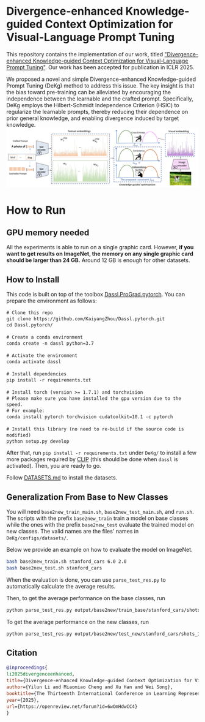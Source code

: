 # Divergence-enhanced Knowledge-guided Context Optimization for Visual-Language Prompt Tuning  
This repository contains the implementation of our work, titled ["Divergence-enhanced Knowledge-guided Context Optimization for Visual-Language Prompt Tuning"](https://openreview.net/forum?id=6wOmHdwCC4&referrer=%5BAuthor%20Console%5D(%2Fgroup%3Fid%3DICLR.cc%2F2025%2FConference%2FAuthors%23your-submissions)). Our work has been accepted for publication in ICLR 2025.

We proposed a novel and simple Divergence-enhanced Knowledge-guided Prompt Tuning (DeKg) method to address this issue. The key insight is that the bias toward pre-training can be alleviated by encouraging the independence between the learnable and the crafted prompt. Specifically, DeKg employs the Hilbert-Schmidt Independence Criterion (HSIC) to regularize the learnable prompts, thereby reducing their dependence on prior general knowledge, and enabling divergence induced by target knowledge.
![main figure](framework.jpg)
# How to Run

## GPU memory needed

All the experiments is able to run on a single graphic card. However, **if you want to get results on ImageNet, the memory on any single graphic card should be larger than 24 GB.** Around 12 GB is enough for other datasets. 


## How to Install
This code is built on top of the toolbox [Dassl.ProGrad.pytorch](https://github.com/BeierZhu/Prompt-align/tree/main/Dassl.ProGrad.pytorch). You can prepare the environment as follows:

```
# Clone this repo
git clone https://github.com/KaiyangZhou/Dassl.pytorch.git
cd Dassl.pytorch/

# Create a conda environment
conda create -n dassl python=3.7

# Activate the environment
conda activate dassl

# Install dependencies
pip install -r requirements.txt

# Install torch (version >= 1.7.1) and torchvision
# Please make sure you have installed the gpu version due to the speed.
# For example:
conda install pytorch torchvision cudatoolkit=10.1 -c pytorch

# Install this library (no need to re-build if the source code is modified)
python setup.py develop
```

After that, run `pip install -r requirements.txt` under `DeKg/` to install a few more packages required by [CLIP](https://github.com/openai/CLIP) (this should be done when `dassl` is activated). Then, you are ready to go.

Follow [DATASETS.md](DATASETS.md) to install the datasets.


## Generalization From Base to New Classes

You will need `base2new_train_main.sh`, `base2new_test_main.sh`, and `run.sh`. The scripts with the prefix `base2new_train` train a model on base classes while the ones with the prefix `base2new_test` evaluate the trained model on new classes.  The valid names are the files' names in `DeKg/configs/datasets/`.

Below we provide an example on how to evaluate the model on ImageNet.

```bash
bash base2new_train.sh stanford_cars 6.0 2.0
bash base2new_test.sh stanford_cars 
```

When the evaluation is done, you can use `parse_test_res.py` to automatically calculate the average results.


Then, to get the average performance on the base classes, run

```bash
python parse_test_res.py output/base2new/train_base/stanford_cars/shots_16/DeKg/vit_b16_ep100_ctxv1
```

To get the average performance on the new classes, run

```bash
python parse_test_res.py output/base2new/test_new/stanford_cars/shots_16/DeKg/vit_b16_ep100_ctxv1 --test-log
```

## Citation
```bibtex
@inproceedings{
li2025divergenceenhanced,
title={Divergence-enhanced Knowledge-guided Context Optimization for Visual-Language Prompt Tuning},
author={Yilun Li and Miaomiao Cheng and Xu Han and Wei Song},
booktitle={The Thirteenth International Conference on Learning Representations},
year={2025},
url={https://openreview.net/forum?id=6wOmHdwCC4}
}
```

